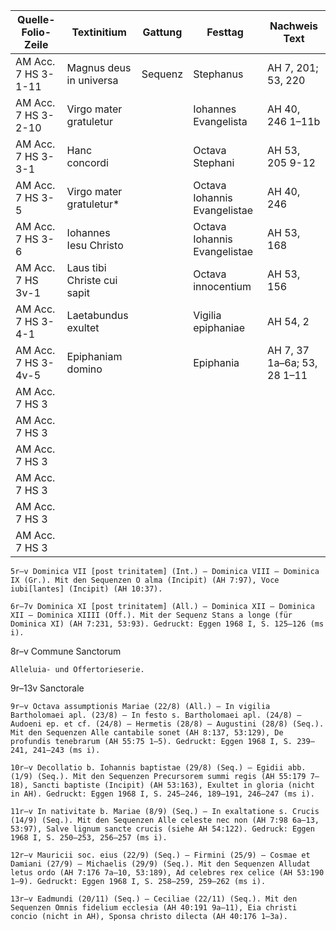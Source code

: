 | Quelle-Folio-Zeile | Textinitium | Gattung | Festtag | Nachweis Text |
|--|--|--|--|--|
|AM Acc. 7 HS 3-1-11| Magnus deus in universa | Sequenz | Stephanus | AH 7, 201; 53, 220 |
|AM Acc. 7 HS 3-2-10| Virgo mater gratuletur || Iohannes Evangelista | AH 40, 246 1–11b |
|AM Acc. 7 HS 3-3-1| Hanc concordi || Octava Stephani | AH 53, 205 9-12 |
|AM Acc. 7 HS 3-5| Virgo mater gratuletur* || Octava Iohannis Evangelistae |AH 40, 246|
|AM Acc. 7 HS 3-6| Iohannes Iesu Christo || Octava Iohannis Evangelistae | AH 53, 168 |
|AM Acc. 7 HS 3v-1| Laus tibi Christe cui sapit|| Octava innocentium | AH 53, 156 |
|AM Acc. 7 HS 3-4-1| Laetabundus exultet || Vigilia epiphaniae | AH 54, 2 |
|AM Acc. 7 HS 3-4v-5| Epiphaniam domino || Epiphania | AH 7, 37 1a–6a; 53, 28 1–11
|AM Acc. 7 HS 3| 
|AM Acc. 7 HS 3| 
|AM Acc. 7 HS 3| 
|AM Acc. 7 HS 3| 
|AM Acc. 7 HS 3| 
|AM Acc. 7 HS 3| 



    5r–v Dominica VII [post trinitatem] (Int.) – Dominica VIII – Dominica IX (Gr.). Mit den Sequenzen O alma (Incipit) (AH 7:97), Voce iubi[lantes] (Incipit) (AH 10:37).

    6r–7v Dominica XI [post trinitatem] (All.) – Dominica XII – Dominica XII – Dominica XIIII (Off.). Mit der Sequenz Stans a longe (für Dominica XI) (AH 7:231, 53:93). Gedruckt: Eggen 1968 I, S. 125–126 (ms i).

8r–v Commune Sanctorum

    Alleluia- und Offertorieserie.

9r–13v Sanctorale

    9r–v Octava assumptionis Mariae (22/8) (All.) – In vigilia Bartholomaei apl. (23/8) – In festo s. Bartholomaei apl. (24/8) – Audoeni ep. et cf. (24/8) – Hermetis (28/8) – Augustini (28/8) (Seq.). Mit den Sequenzen Alle cantabile sonet (AH 8:137, 53:129), De profundis tenebrarum (AH 55:75 1–5). Gedruckt: Eggen 1968 I, S. 239–241, 241–243 (ms i).

    10r–v Decollatio b. Iohannis baptistae (29/8) (Seq.) – Egidii abb. (1/9) (Seq.). Mit den Sequenzen Precursorem summi regis (AH 55:179 7–18), Sancti baptiste (Incipit) (AH 53:163), Exultet in gloria (nicht in AH). Gedruckt: Eggen 1968 I, S. 245–246, 189–191, 246–247 (ms i).

    11r–v In nativitate b. Mariae (8/9) (Seq.) – In exaltatione s. Crucis (14/9) (Seq.). Mit den Sequenzen Alle celeste nec non (AH 7:98 6a–13, 53:97), Salve lignum sancte crucis (siehe AH 54:122). Gedruck: Eggen 1968 I, S. 250–253, 256–257 (ms i).

    12r–v Mauricii soc. eius (22/9) (Seq.) – Firmini (25/9) – Cosmae et Damiani (27/9) – Michaelis (29/9) (Seq.). Mit den Sequenzen Alludat letus ordo (AH 7:176 7a–10, 53:189), Ad celebres rex celice (AH 53:190 1–9). Gedruckt: Eggen 1968 I, S. 258–259, 259–262 (ms i).

    13r–v Eadmundi (20/11) (Seq.) – Ceciliae (22/11) (Seq.). Mit den Sequenzen Omnis fidelium ecclesia (AH 40:191 9a–11), Eia christi concio (nicht in AH), Sponsa christo dilecta (AH 40:176 1–3a). 
